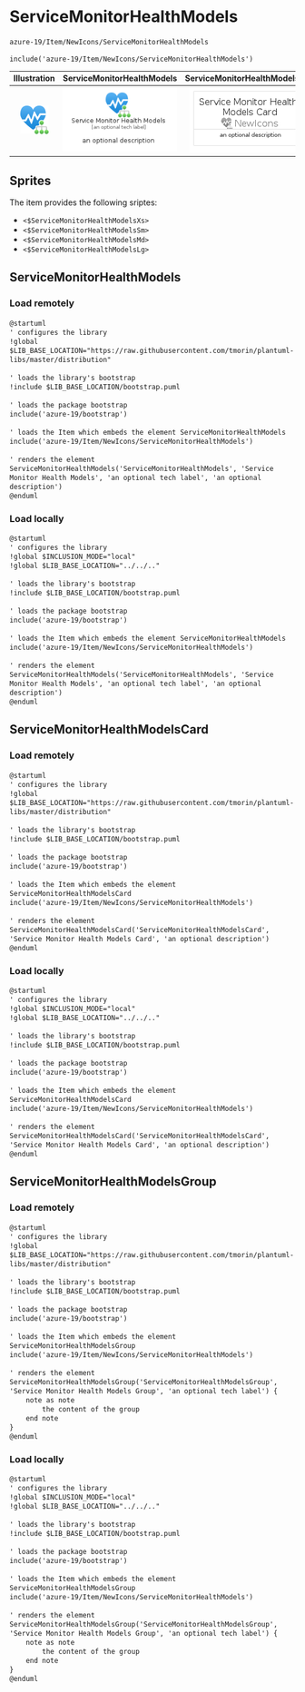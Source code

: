 # ServiceMonitorHealthModels


```text
azure-19/Item/NewIcons/ServiceMonitorHealthModels
```

```text
include('azure-19/Item/NewIcons/ServiceMonitorHealthModels')
```



| Illustration | ServiceMonitorHealthModels | ServiceMonitorHealthModelsCard | ServiceMonitorHealthModelsGroup |
| :---: | :---: | :---: | :---: |
| ![illustration for Illustration](../../../azure-19/Item/NewIcons/ServiceMonitorHealthModels.png) | ![illustration for ServiceMonitorHealthModels](../../../azure-19/Item/NewIcons/ServiceMonitorHealthModels.Local.png) | ![illustration for ServiceMonitorHealthModelsCard](../../../azure-19/Item/NewIcons/ServiceMonitorHealthModelsCard.Local.png) | ![illustration for ServiceMonitorHealthModelsGroup](../../../azure-19/Item/NewIcons/ServiceMonitorHealthModelsGroup.Local.png) |



## Sprites
The item provides the following sriptes:

- `<$ServiceMonitorHealthModelsXs>`
- `<$ServiceMonitorHealthModelsSm>`
- `<$ServiceMonitorHealthModelsMd>`
- `<$ServiceMonitorHealthModelsLg>`





## ServiceMonitorHealthModels

### Load remotely
```plantuml
@startuml
' configures the library
!global $LIB_BASE_LOCATION="https://raw.githubusercontent.com/tmorin/plantuml-libs/master/distribution"

' loads the library's bootstrap
!include $LIB_BASE_LOCATION/bootstrap.puml

' loads the package bootstrap
include('azure-19/bootstrap')

' loads the Item which embeds the element ServiceMonitorHealthModels
include('azure-19/Item/NewIcons/ServiceMonitorHealthModels')

' renders the element
ServiceMonitorHealthModels('ServiceMonitorHealthModels', 'Service Monitor Health Models', 'an optional tech label', 'an optional description')
@enduml
```

### Load locally
```plantuml
@startuml
' configures the library
!global $INCLUSION_MODE="local"
!global $LIB_BASE_LOCATION="../../.."

' loads the library's bootstrap
!include $LIB_BASE_LOCATION/bootstrap.puml

' loads the package bootstrap
include('azure-19/bootstrap')

' loads the Item which embeds the element ServiceMonitorHealthModels
include('azure-19/Item/NewIcons/ServiceMonitorHealthModels')

' renders the element
ServiceMonitorHealthModels('ServiceMonitorHealthModels', 'Service Monitor Health Models', 'an optional tech label', 'an optional description')
@enduml
```

## ServiceMonitorHealthModelsCard

### Load remotely
```plantuml
@startuml
' configures the library
!global $LIB_BASE_LOCATION="https://raw.githubusercontent.com/tmorin/plantuml-libs/master/distribution"

' loads the library's bootstrap
!include $LIB_BASE_LOCATION/bootstrap.puml

' loads the package bootstrap
include('azure-19/bootstrap')

' loads the Item which embeds the element ServiceMonitorHealthModelsCard
include('azure-19/Item/NewIcons/ServiceMonitorHealthModels')

' renders the element
ServiceMonitorHealthModelsCard('ServiceMonitorHealthModelsCard', 'Service Monitor Health Models Card', 'an optional description')
@enduml
```

### Load locally
```plantuml
@startuml
' configures the library
!global $INCLUSION_MODE="local"
!global $LIB_BASE_LOCATION="../../.."

' loads the library's bootstrap
!include $LIB_BASE_LOCATION/bootstrap.puml

' loads the package bootstrap
include('azure-19/bootstrap')

' loads the Item which embeds the element ServiceMonitorHealthModelsCard
include('azure-19/Item/NewIcons/ServiceMonitorHealthModels')

' renders the element
ServiceMonitorHealthModelsCard('ServiceMonitorHealthModelsCard', 'Service Monitor Health Models Card', 'an optional description')
@enduml
```

## ServiceMonitorHealthModelsGroup

### Load remotely
```plantuml
@startuml
' configures the library
!global $LIB_BASE_LOCATION="https://raw.githubusercontent.com/tmorin/plantuml-libs/master/distribution"

' loads the library's bootstrap
!include $LIB_BASE_LOCATION/bootstrap.puml

' loads the package bootstrap
include('azure-19/bootstrap')

' loads the Item which embeds the element ServiceMonitorHealthModelsGroup
include('azure-19/Item/NewIcons/ServiceMonitorHealthModels')

' renders the element
ServiceMonitorHealthModelsGroup('ServiceMonitorHealthModelsGroup', 'Service Monitor Health Models Group', 'an optional tech label') {
    note as note
        the content of the group
    end note
}
@enduml
```

### Load locally
```plantuml
@startuml
' configures the library
!global $INCLUSION_MODE="local"
!global $LIB_BASE_LOCATION="../../.."

' loads the library's bootstrap
!include $LIB_BASE_LOCATION/bootstrap.puml

' loads the package bootstrap
include('azure-19/bootstrap')

' loads the Item which embeds the element ServiceMonitorHealthModelsGroup
include('azure-19/Item/NewIcons/ServiceMonitorHealthModels')

' renders the element
ServiceMonitorHealthModelsGroup('ServiceMonitorHealthModelsGroup', 'Service Monitor Health Models Group', 'an optional tech label') {
    note as note
        the content of the group
    end note
}
@enduml
```

